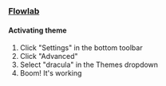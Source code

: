 ### [Flowlab](https://flowlab.io)

#### Activating theme

1. Click "Settings" in the bottom toolbar
2. Click "Advanced"
3. Select "dracula" in the Themes dropdown
4. Boom! It's working
